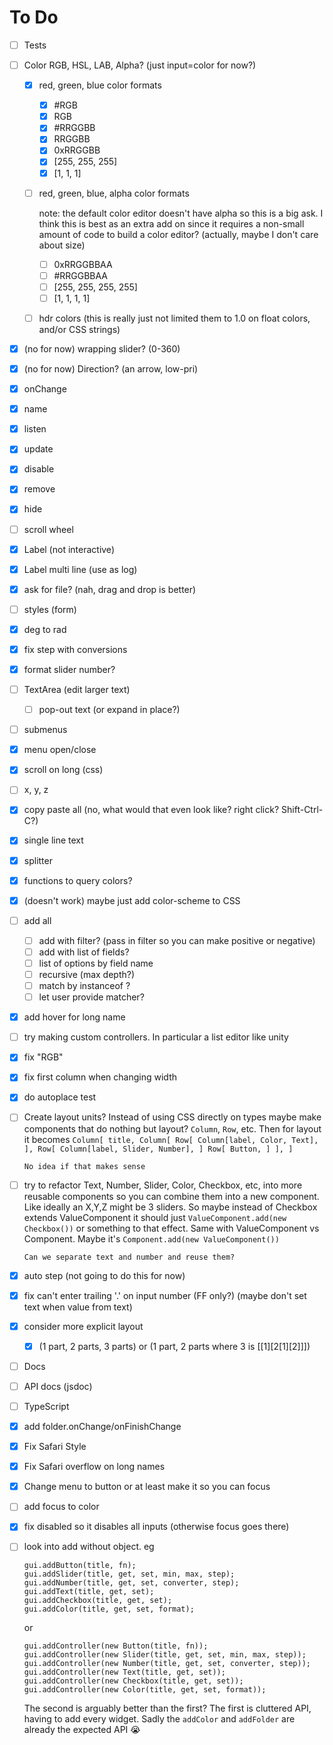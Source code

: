 # To Do

- [ ] Tests
- [ ] Color RGB, HSL, LAB, Alpha? (just input=color for now?)
  - [x] red, green, blue color formats
    - [x] #RGB
    - [x] RGB
    - [x] #RRGGBB
    - [x] RRGGBB
    - [x] 0xRRGGBB
    - [x] [255, 255, 255]
    - [x] [1, 1, 1]
  - [ ] red, green, blue, alpha color formats

    note: the default color editor doesn't have alpha so this is a big ask.
    I think this is best as an extra add on since it requires a non-small
    amount of code to build a color editor? (actually, maybe I don't care about size)

    - [ ] 0xRRGGBBAA
    - [ ] #RRGGBBAA
    - [ ] [255, 255, 255, 255]
    - [ ] [1, 1, 1, 1]

  - [ ] hdr colors (this is really just not limited them to 1.0 on float colors, and/or CSS strings)
- [x] (no for now) wrapping slider? (0-360) 
- [x] (no for now) Direction? (an arrow, low-pri)
- [x] onChange
- [x] name
- [x] listen
- [x] update
- [x] disable
- [x] remove
- [x] hide
- [ ] scroll wheel
- [x] Label (not interactive)
- [x] Label multi line (use as log) 
- [x] ask for file? (nah, drag and drop is better)
- [ ] styles (form)
- [x] deg to rad 
- [x] fix step with conversions
- [x] format slider number?
- [ ] TextArea (edit larger text)
  - [ ] pop-out text (or expand in place?)
- [ ] submenus
- [x] menu open/close
- [x] scroll on long (css)
- [ ] x, y, z
- [x] copy paste all (no, what would that even look like? right click? Shift-Ctrl-C?)
- [x] single line text
- [x] splitter
- [x] functions to query colors?
- [x] (doesn't work) maybe just add color-scheme to CSS
- [ ] add all
  - [ ] add with filter? (pass in filter so you can make positive or negative)
  - [ ] add with list of fields?
  - [ ] list of options by field name
  - [ ] recursive (max depth?)
  - [ ] match by instanceof ?
  - [ ] let user provide matcher?
- [x] add hover for long name
- [ ] try making custom controllers. In particular a list editor like unity
- [x] fix "RGB"
- [x] fix first column when changing width
- [x] do autoplace test
- [ ] Create layout units? Instead of using CSS directly on types maybe make
      components that do nothing but layout?
      `Column`, `Row`, etc. Then for layout it becomes
      ```
      Column[
        title,
        Column[
          Row[
            Column[label, Color, Text],
          ],
          Row[
            Column[label, Slider, Number],
          ]
          Row[
            Button,
          ]
        ],
      ]
      ```

      No idea if that makes sense

- [ ] try to refactor Text, Number, Slider, Color, Checkbox, etc, into more reusable components
      so you can combine them into a new component. Like ideally an X,Y,Z might be
      3 sliders. So maybe instead of Checkbox extends ValueComponent it should just
      `ValueComponent.add(new Checkbox())` or something to that effect. Same with ValueComponent
      vs Component. Maybe it's `Component.add(new ValueComponent())`

      Can we separate text and number and reuse them?

- [x] auto step (not going to do this for now)
- [x] fix can't enter trailing '.' on input number (FF only?) (maybe don't set text when value from text)
- [x] consider more explicit layout
  - [x] (1 part, 2 parts, 3 parts) or (1 part, 2 parts where 3 is [[1][2[1][2]]])
- [ ] Docs
- [ ] API docs (jsdoc)
- [ ] TypeScript 
- [x] add folder.onChange/onFinishChange
- [x] Fix Safari Style
- [x] Fix Safari overflow on long names
- [x] Change menu to button or at least make it so you can focus
- [ ] add focus to color
- [x] fix disabled so it disables all inputs (otherwise focus goes there)
- [ ] look into add without object. eg

  ```
  gui.addButton(title, fn);
  gui.addSlider(title, get, set, min, max, step);
  gui.addNumber(title, get, set, converter, step);
  gui.addText(title, get, set);
  gui.addCheckbox(title, get, set);
  gui.addColor(title, get, set, format);
  ```

  or

  ```
  gui.addController(new Button(title, fn));
  gui.addController(new Slider(title, get, set, min, max, step));
  gui.addController(new Number(title, get, set, converter, step));
  gui.addController(new Text(title, get, set));
  gui.addController(new Checkbox(title, get, set));
  gui.addController(new Color(title, get, set, format));
  ```

  The second is arguably better than the first? The first is cluttered API, having to add every widget.
  Sadly the `addColor` and `addFolder` are already the expected API 😭
